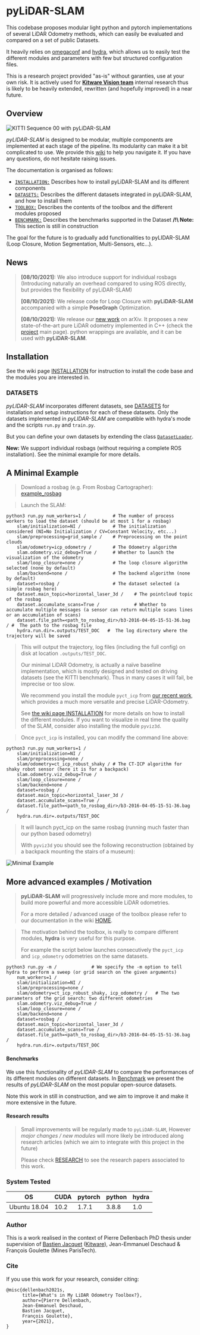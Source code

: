# pyLiDAR-SLAM

This codebase proposes modular light python and pytorch implementations of several LiDAR Odometry methods, 
which can easily be evaluated and compared on a set of public Datasets.

It heavily relies on [omegaconf](https://omegaconf.readthedocs.io/en/2.0_branch/) and [hydra](https://hydra.cc/), 
which allows us to easily test the different modules and parameters with few but structured configuration files.


This is a research project provided "as-is" without garanties, 
use at your own risk. It is actively used for **[Kitware Vision team](https://www.kitware.fr/equipe-vision-par-odinateur/)** internal research thus is likely to be heavily extended, 
rewritten (and hopefully improved) in a near future.



## Overview

![KITTI Sequence 00 with pyLiDAR-SLAM](docs/data/example_pointclouds.png)

*pyLIDAR-SLAM* is designed to be modular, multiple components are implemented at each stage of the pipeline.
Its modularity can make it a bit complicated to use. We provide this [wiki](https://github.com/Kitware/pyLiDAR-SLAM/wiki) to help you navigate it.
If you have any questions, do not hesitate raising issues.

The documentation is organised as follows:

- [`INSTALLATION:`](https://github.com/Kitware/pyLiDAR-SLAM/wiki/INSTALLATION) Describes how to install pyLiDAR-SLAM and its different components
- [`DATASETS:`](https://github.com/Kitware/pyLiDAR-SLAM/wiki/DATASETS) Describes the different datasets integrated in pyLiDAR-SLAM, and how to install them
- [`TOOLBOX:`](https://github.com/Kitware/pyLiDAR-SLAM/wiki/SLAM-LiDAR-Toolbox) Describes the contents of the toolbox and the different modules proposed
- [`BENCHMARK:`](https://github.com/Kitware/pyLiDAR-SLAM/wiki/Benchmark) Describes the benchmarks supported in the Dataset **/!\ Note:** This section is still in construction

The goal for the future is to gradually add functionalities to pyLIDAR-SLAM (Loop Closure, Motion Segmentation, Multi-Sensors, etc...).

## News

> **[08/10/2021]:** We also introduce support for individual rosbags (Introducing naturally an overhead compared to using ROS directly, but provides the flexibility of pyLiDAR-SLAM)
>
> **[08/10/2021]:** We release code for Loop Closure with **pyLiDAR-SLAM** accompanied with a simple **PoseGraph** Optimization.
>
> **[08/10/2021]:** We release our [new work](https://arxiv.org/abs/2109.12979) on arXiv. It proposes a new state-of-the-art pure LiDAR odometry implemented in C++ (check the [project](https://github.com/jedeschaud/ct_icp) main page). python wrappings are available, and it can be used with **pyLiDAR-SLAM**.

## Installation 

See the wiki page [INSTALLATION](https://github.com/Kitware/pyLiDAR-SLAM/wiki/INSTALLATION) for instruction to install the code base and the modules you are interested in. 

### DATASETS

*pyLIDAR-SLAM* incorporates different datasets, see [DATASETS](https://github.com/Kitware/pyLiDAR-SLAM/wiki/DATASETS)  for installation and setup instructions for each of these datasets.
Only the datasets implemented in *pyLIDAR-SLAM* are compatible with hydra's mode and the scripts `run.py` and `train.py`. 

But you can define your own datasets by extending the class [`DatasetLoader`](slam/dataset/dataset.py).

**New:** We support individual rosbags (without requiring a complete ROS installation). See the minimal example for more details.


## A Minimal Example

> Download a rosbag (e.g. From  Rosbag Cartographer):
[example_rosbag](https://storage.googleapis.com/cartographer-public-data/bags/backpack_3d/with_intensities/b3-2016-04-05-15-51-36.bag)

> Launch the SLAM:

```
python3 run.py num_workers=1 /          # The number of process workers to load the dataset (should be at most 1 for a rosbag)
    slam/initialization=NI /            # The initialization considered (NI=No Initialization / CV=Constant Velocity, etc...)
    slam/preprocessing=grid_sample /    # Preprocessing on the point clouds
    slam/odometry=icp_odometry /        # The Odometry algorithm
    slam.odometry.viz_debug=True /      # Whether to launch the visualization of the odometry
    slam/loop_closure=none /            # The loop closure algorithm selected (none by default)
    slam/backend=none /                 # The backend algorithm (none by default)
    dataset=rosbag /                    # The dataset selected (a simple rosbag here)
    dataset.main_topic=horizontal_laser_3d /    # The pointcloud topic of the rosbag 
    dataset.accumulate_scans=True /             # Whether to accumulate multiple messages (a sensor can return multiple scans lines or an accumulation of scans) 
    dataset.file_path=<path_to_rosbag_dir>/b3-2016-04-05-15-51-36.bag / #  The path to the rosbag file 
    hydra.run.dir=.outputs/TEST_DOC   #  The log directory where the trajectory will be saved
```

> This will output the trajectory, log files (including the full config) on disk at location `.outputs/TEST_DOC`.
> 
> Our minimal LiDAR Odometry, is actually a naïve baseline implementation, which is mostly designed and tested on driving datasets (see the KITTI benchmark). 
> Thus in many cases it will fail, be imprecise or too slow. 
> 
> We recommend you install the module `pyct_icp` from [our recent work](https://github.com/jedeschaud/ct_icp), which provides a much more versatile and precise LiDAR-Odometry.
>
> See [the wiki page INSTALLATION](https://github.com/Kitware/pyLiDAR-SLAM/wiki/INSTALLATION) for more details on how to install the different modules. 
> If you want to visualize in real time the quality of the SLAM, consider also installing the module `pyviz3d`.

> Once `pyct_icp` is installed, you can modify the command line above: 
```
python3 run.py num_workers=1 /          
    slam/initialization=NI /            
    slam/preprocessing=none /    
    slam/odometry=ct_icp_robust_shaky / # The CT-ICP algorithm for shaky robot sensor (here it is for a backpack) 
    slam.odometry.viz_debug=True /      
    slam/loop_closure=none /            
    slam/backend=none /                 
    dataset=rosbag /                    
    dataset.main_topic=horizontal_laser_3d /    
    dataset.accumulate_scans=True /             
    dataset.file_path=<path_to_rosbag_dir>/b3-2016-04-05-15-51-36.bag / 
    hydra.run.dir=.outputs/TEST_DOC   
```

> It will launch pyct_icp on the same rosbag (running much faster than our python based odometry)
>
> With `pyviz3d` you should see the following reconstruction (obtained by a backpack mounting the stairs of a museum): 

![Minimal Example](docs/data/minimal_example.png)


## More advanced examples / Motivation

> **pyLiDAR-SLAM** will progressively include more and more modules, to build more powerful and more accessible LiDAR odometries.
>
> For a more detailed / advanced usage of the toolbox please refer to our documentation in the wiki [HOME](https://github.com/Kitware/pyLiDAR-SLAM/wiki/HOME).

> The motivation behind the toolbox, is really to compare different modules, **hydra** is very useful for this purpose.
>
> For example the script below launches consecutively the `pyct_icp` and `icp_odometry` odometries on the same datasets. 

```
python3 run.py -m /             # We specify the -m option to tell hydra to perform a sweep (or grid search on the given arguments)
    num_workers=1 /          
    slam/initialization=NI /            
    slam/preprocessing=none /    
    slam/odometry=ct_icp_robust_shaky, icp_odometry /   # The two parameters of the grid search: two different odometries
    slam.odometry.viz_debug=True /      
    slam/loop_closure=none /            
    slam/backend=none /                 
    dataset=rosbag /                    
    dataset.main_topic=horizontal_laser_3d /    
    dataset.accumulate_scans=True /             
    dataset.file_path=<path_to_rosbag_dir>/b3-2016-04-05-15-51-36.bag / 
    hydra.run.dir=.outputs/TEST_DOC   
```

#### Benchmarks

We use this functionality of *pyLIDAR-SLAM* to compare the performances of its different modules on different datasets.
In [Benchmark](https://github.com/Kitware/pyLiDAR-SLAM/wiki/Benchmark) we present the results of *pyLIDAR-SLAM* on the most popular open-source datasets. 

Note this work in still in construction, and we aim to improve it and make it more extensive in the future.


#### Research results

> Small improvements will be regularly made to `pyLiDAR-SLAM`, However *major changes / new modules* will more likely be introduced along research articles (which we aim to integrate with this project in the future)
>
> Please check [RESEARCH](https://github.com/Kitware/pyLiDAR-SLAM/wiki/RESEARCH) to see the research papers associated to this work. 





### System Tested

| OS            | CUDA   | pytorch  | python | hydra |
| --- | --- | --- | --- | --- |
| Ubuntu 18.04  | 10.2   | 1.7.1    | 3.8.8 | 1.0 |

### Author
This is a work realised in the context of Pierre Dellenbach PhD thesis under supervision of [Bastien Jacquet](https://www.linkedin.com/in/bastienjacquet/?originalSubdomain=fr) ([Kitware](https://www.kitware.com/computer-vision/)), 
Jean-Emmanuel Deschaud & François Goulette (Mines ParisTech).

### Cite

If you use this work for your research, consider citing:

```
@misc{dellenbach2021s,
      title={What's in My LiDAR Odometry Toolbox?},
      author={Pierre Dellenbach, 
      Jean-Emmanuel Deschaud, 
      Bastien Jacquet,
      François Goulette},
      year={2021},
}
```
